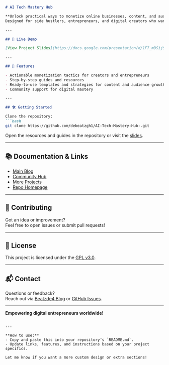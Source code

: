

```markdown
# AI Tech Mastery Hub

**Unlock practical ways to monetize online businesses, content, and audiences with the AI Tech Mastery Hub.**  
Designed for side hustlers, entrepreneurs, and digital creators who want to leverage powerful strategies and tools for digital success.

---

## 🚀 Live Demo

[View Project Slides](https://docs.google.com/presentation/d/1F7_mDSijSndGly1Q05YqOZHI1LaSjjt7/edit?usp=drivesdk&utm_source=chatgpt.com)

---

## 🌟 Features

- Actionable monetization tactics for creators and entrepreneurs
- Step-by-step guides and resources
- Ready-to-use templates and strategies for content and audience growth
- Community support for digital mastery

---

## 🛠️ Getting Started

Clone the repository:
```bash
git clone https://github.com/debeatzgh1/AI-Tech-Mastery-Hub-.git
```
Open the resources and guides in the repository or visit the [slides](https://www.socialcreator.com/debeatzgh/?s=317509).

---

## 📚 Documentation & Links

- [Main Blog](http://beatzde4.blogspot.com/)
- [Community Hub](https://appdategh1.blogspot.com/)
- [More Projects](https://github.com/debeatzgh1)
- [Repo Homepage](https://www.socialcreator.com/debeatzgh/?s=317279)

---

## 🤝 Contributing

Got an idea or improvement?  
Feel free to open issues or submit pull requests!

---

## 📝 License

This project is licensed under the [GPL v3.0](LICENSE).

---

## 📬 Contact

Questions or feedback?  
Reach out via [Beatzde4 Blog](http://beatzde4.blogspot.com/) or [GitHub Issues](https://github.com/debeatzgh1/AI-Tech-Mastery-Hub-/issues).

---

**Empowering digital entrepreneurs worldwide!**
```

---

**How to use:**  
- Copy and paste this into your repository’s `README.md`.
- Update links, features, and instructions based on your project specifics.

Let me know if you want a more custom design or extra sections!
